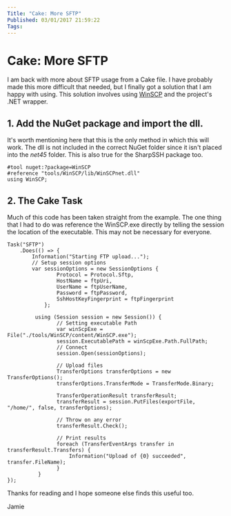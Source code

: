 ```yaml
---
Title: "Cake: More SFTP"
Published: 03/01/2017 21:59:22
Tags: 
---
```

# Cake: More SFTP

I am back with more about SFTP usage from a Cake file. I have probably made this more difficult that needed, but I finally got a solution that I am happy with using. This solution involves using [WinSCP](https://winscp.net/eng/index.php) and the project's .NET wrapper.

## 1. Add the NuGet package and import the dll.

It's worth mentioning here that this is the only method in which this will work. The dll is not included in the correct NuGet folder since it isn't placed into the *net45* folder. This is also true for the SharpSSH package too.

```
#tool nuget:?package=WinSCP
#reference "tools/WinSCP/lib/WinSCPnet.dll"
using WinSCP;
```

## 2. The Cake Task

Much of this code has been taken straight from the example.  The one thing that I had to do was reference the WinSCP.exe directly by telling the session the location of the executable. This may not be necessary for everyone.

```
Task("SFTP")
    .Does(() => {
        Information("Starting FTP upload...");
        // Setup session options
        var sessionOptions = new SessionOptions {
                Protocol = Protocol.Sftp,
                HostName = ftpUri,
                UserName = ftpUserName,
                Password = ftpPassword,
                SshHostKeyFingerprint = ftpFingerprint
            };

         using (Session session = new Session()) {
                // Setting executable Path
                var winScpExe = File("./tools/WinSCP/content/WinSCP.exe");
                session.ExecutablePath = winScpExe.Path.FullPath;
                // Connect
                session.Open(sessionOptions);
 
                // Upload files
                TransferOptions transferOptions = new TransferOptions();
                transferOptions.TransferMode = TransferMode.Binary;
 
                TransferOperationResult transferResult;
                transferResult = session.PutFiles(exportFile, "/home/", false, transferOptions);
 
                // Throw on any error
                transferResult.Check();
 
                // Print results
                foreach (TransferEventArgs transfer in transferResult.Transfers) {
                    Information("Upload of {0} succeeded", transfer.FileName);
                }
          }
});
```

Thanks for reading and I hope someone else finds this useful too.

Jamie